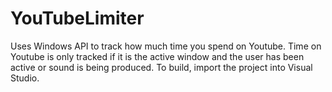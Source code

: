 # YouTubeLimiter
Uses Windows API to track how much time you spend on Youtube.  Time on Youtube is only tracked if it is the active window and the user has been active or sound is being produced.  To build, import the project into Visual Studio.
